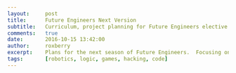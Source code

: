 ```yaml
---
layout:     post
title:      Future Engineers Next Version
subtitle:   Curriculum, project planning for Future Engineers elective
comments:   true
date:       2016-10-15 13:42:00
author:     roxberry
excerpt:    Plans for the next season of Future Engineers.  Focusing on tools, kits, and new challenges.
tags:       [robotics, logic, games, hacking, code]
---
```



